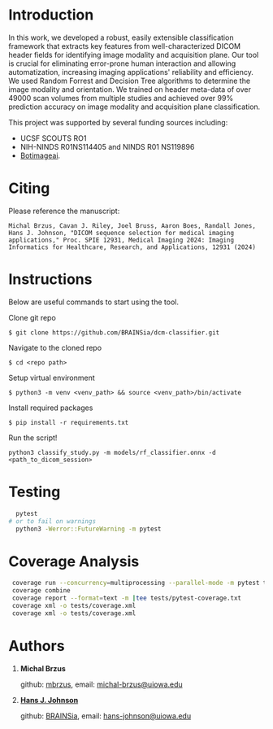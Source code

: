 # Introduction

In this work, we developed a robust, easily extensible classification framework that extracts key features from well-characterized DICOM header fields for identifying image modality and acquisition plane. Our tool is crucial for eliminating error-prone human interaction and allowing automatization, increasing imaging applications' reliability and efficiency. We used Random Forrest and Decision Tree algorithms to determine the image modality and orientation. We trained on header meta-data of over 49000 scan volumes from multiple studies and achieved over 99% prediction accuracy on image modality and acquisition plane classification.

This project was supported by several funding sources including:

 - UCSF SCOUTS RO1
 - NIH-NINDS R01NS114405 and NINDS R01 NS119896
 - [Botimageai](https://www.botimageai.com/).

# Citing
Please reference the manuscript:

`Michal Brzus, Cavan J. Riley, Joel Bruss, Aaron Boes, Randall Jones, Hans J. Johnson, "DICOM sequence selection for medical imaging applications," Proc. SPIE 12931, Medical Imaging 2024: Imaging Informatics for Healthcare, Research, and Applications, 12931 (2024)`

# Instructions

Below are useful commands to start using the tool.

Clone git repo

`$ git clone https://github.com/BRAINSia/dcm-classifier.git`

Navigate to the cloned repo

`$ cd <repo path>`

Setup virtual environment

`$ python3 -m venv <venv_path> && source <venv_path>/bin/activate`


Install required packages

`$ pip install -r requirements.txt`

Run the script!

`python3 classify_study.py -m models/rf_classifier.onnx -d <path_to_dicom_session>`

# Testing
```bash
  pytest
# or to fail on warnings
  python3 -Werror::FutureWarning -m pytest
```
# Coverage Analysis
```bash
 coverage run --concurrency=multiprocessing --parallel-mode -m pytest tests --junitxml=tests/pytest.xml
 coverage combine
 coverage report --format=text -m |tee tests/pytest-coverage.txt
 coverage xml -o tests/coverage.xml
 coverage xml -o tests/coverage.xml
```

# Authors

1. **Michal Brzus**

    github: [mbrzus](https://github.com/mbrzus), email: michal-brzus@uiowa.edu

2. [**Hans J. Johnson**](https://engineering.uiowa.edu/people/hans-johnson)

    github: [BRAINSia](https://github.com/BRAINSia), email: hans-johnson@uiowa.edu
